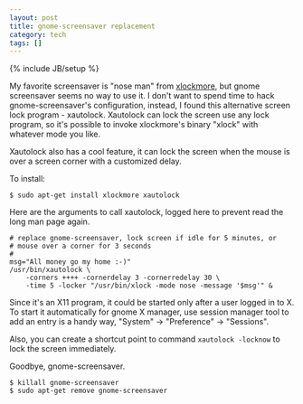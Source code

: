 ```yaml
---
layout: post
title: gnome-screensaver replacement
category: tech
tags: []
---
```

{% include JB/setup %}

My favorite screensaver is "nose man" from
[xlockmore](http://www.tux.org/~bagleyd/xlockmore.html), but gnome screensaver
seems no way to use it.  I don't want to spend time to hack gnome-screensaver's
configuration, instead, I found this alternative screen lock program -
xautolock.  Xautolock can lock the screen use any lock program, so it's
possible to invoke xlockmore's binary "xlock" with whatever mode you like.

Xautolock also has a cool feature, it can lock the screen when the
mouse is over a screen corner with a customized delay.

To install:

    $ sudo apt-get install xlockmore xautolock

Here are the arguments to call xautolock, logged here to prevent read
the long man page again.

    # replace gnome-screensaver, lock screen if idle for 5 minutes, or
    # mouse over a corner for 3 seconds
    #
    msg="All money go my home :-)"
    /usr/bin/xautolock \
        -corners ++++ -cornerdelay 3 -cornerredelay 30 \
        -time 5 -locker "/usr/bin/xlock -mode nose -message '$msg'" &

Since it's an X11 program, it could be started only after a user logged in
to X.  To start it automatically for gnome X manager, use session manager
tool to add an entry is a handy way, "System" -&gt; "Preference" -&gt;
"Sessions".

Also, you can create a shortcut point to command `xautolock -locknow` to lock
the screen immediately.

Goodbye, gnome-screensaver.

    $ killall gnome-screensaver
    $ sudo apt-get remove gnome-screensaver
